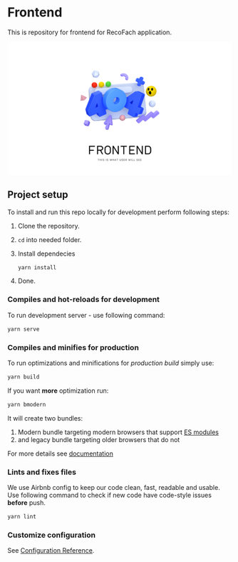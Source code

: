# Frontend

This is repository for frontend for RecoFach application.

![Frontend poster](public/poster.png)

## Project setup

To install and run this repo locally for development
perform following steps:

1. Clone the repository.
1. `cd` into needed folder.
1. Install dependecies

    ```bash
    yarn install
    ```

1. Done.

### Compiles and hot-reloads for development

To run development server - use following command:

```bash
yarn serve
```

### Compiles and minifies for production

To run optimizations and minifications for *production build*
simply use:

```bash
yarn build
```

If you want **more** optimization run:

```bash
yarn bmodern
```

It will create two bundles:

1. Modern bundle targeting modern browsers that support
   [ES modules](https://jakearchibald.com/2017/es-modules-in-browsers/)
1. and legacy bundle targeting older browsers that do not

For more details see [documentation](https://cli.vuejs.org/guide/browser-compatibility.html#modern-mode)

### Lints and fixes files

We use Airbnb config to keep our code clean, fast,
readable and usable. Use following command to check if
new code have code-style issues **before** push.

```bash
yarn lint
```

### Customize configuration

See [Configuration Reference](https://cli.vuejs.org/config/).
